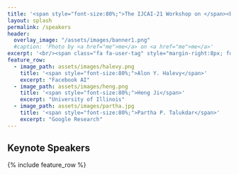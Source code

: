 ```yaml
---
title: '<span style="font-size:80%;">The IJCAI-21 Workshop on </span><br>Applied Semantics Extraction and Analytics  <span style="font-size:70%;">(ASEA)</span>'
layout: splash
permalink: /speakers
header:
  overlay_image: "/assets/images/banner1.png"
  #caption: 'Photo by <a href="me">me</a> on <a href="me">me</a>'
excerpt: '<br/><span class="fa fa-user-tag" style="margin-right:8px; font-size: 90%;"></span>ASEA Speakers<br/>'
feature_row:
  - image_path: assets/images/halevy.png
    title: '<span style="font-size:80%;">Alon Y. Halevy</span>'
    excerpt: "Facebook AI"
  - image_path: assets/images/heng.png
    title: '<span style="font-size:80%;">Heng Ji</span>'
    excerpt: "University of Illinois"
  - image_path: assets/images/partha.jpg
    title: '<span style="font-size:80%;">Partha P. Talukdar</span>'
    excerpt: "Google Research"
---
```

<h2>Keynote Speakers</h2>
{% include feature_row %}


